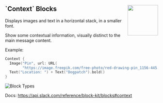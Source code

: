 <h2>`Context` Blocks
  <img src="https://zeezide.com/img/blocksui/SwiftBlocksUIIcon256.png"
       align="right" width="100" height="100" />
</h2>

Displays images and text in a horizontal stack, in a smaller font.

Show some contextual information, visually distinct to the main message
content.

Example:

```swift
Context {
  Image("Pin", url: URL(
        "https://image.freepik.com/free-photo/red-drawing-pin_1156-445.jpg")!)
  Text("Location: ") + Text("Dogpatch").bold()
}
```

![Block Types](https://zeezide.de/img/blocksui/BlockTypes-Annotated.png)

Docs: https://api.slack.com/reference/block-kit/blocks#context
